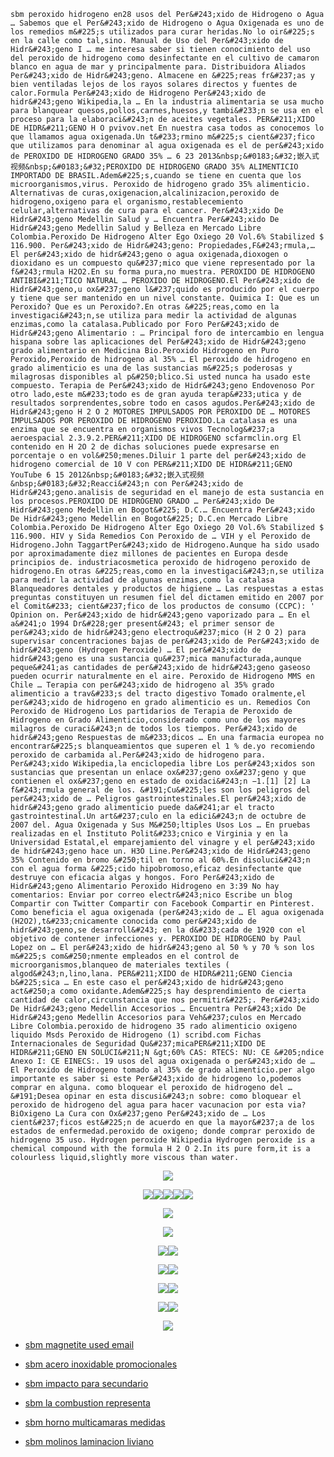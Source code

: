 
```
sbm peroxido hidrogeno en28 usos del Per&#243;xido de Hidrogeno o Agua … Sabemos que el Per&#243;xido de Hidrogeno o Agua Oxigenada es uno de los remedios m&#225;s utilizados para curar heridas.No lo oir&#225;s en la calle como tal,sino. Manual de Uso del Per&#243;xido de Hidr&#243;geno I … me interesa saber si tienen conocimiento del uso del peroxido de hidrogeno como desinfectante en el cultivo de camaron blanco en agua de mar y principalmente para. Distribuidora Aliados Per&#243;xido de Hidr&#243;geno. Almacene en &#225;reas fr&#237;as y bien ventiladas lejos de los rayos solares directos y fuentes de calor.Formula Per&#243;xido de Hidrogeno Per&#243;xido de hidr&#243;geno Wikipedia,la … En la industria alimentaria se usa mucho para blanquear quesos,pollos,carnes,huesos,y tambi&#233;n se usa en el proceso para la elaboraci&#243;n de aceites vegetales. PER&#211;XIDO DE HIDR&#211;GENO H O pvivov.net En nuestra casa todos as conocemos lo que llamamos agua oxigenada.Un t&#233;rmino m&#225;s cient&#237;fico que utilizamos para denominar al agua oxigenada es el de per&#243;xido de PEROXIDO DE HIDROGENO GRADO 35% … 6 23 2013&nbsp;&#0183;&#32;嵌入式视频&nbsp;&#0183;&#32;PEROXIDO DE HIDROGENO GRADO 35% ALIMENTICIO IMPORTADO DE BRASIL.Adem&#225;s,cuando se tiene en cuenta que los microorganismos,virus. Peroxido de hidrogeno grado 35% alimenticio. Alternativas de curas,oxigenacion,alcalinizacion,peroxido de hidrogeno,oxigeno para el organismo,restablecemiento celular,alternativas de cura para el cancer. Per&#243;xido De Hidr&#243;geno Medellin Salud y … Encuentra Per&#243;xido De Hidr&#243;geno Medellin Salud y Belleza en Mercado Libre Colombia.Peroxido De Hidrogeno Alter Ego Oxiego 20 Vol.6% Stabilized $ 116.900. Per&#243;xido de Hidr&#243;geno: Propiedades,F&#243;rmula,… El per&#243;xido de hidr&#243;geno o agua oxigenada,dioxogen o dioxidano es un compuesto qu&#237;mico que viene representado por la f&#243;rmula H2O2.En su forma pura,no muestra. PEROXIDO DE HIDROGENO ANTIBI&#211;TICO NATURAL … PEROXIDO DE HIDROGENO.El Per&#243;xido de Hidr&#243;geno,u ox&#237;geno l&#237;quido es producido por el cuerpo y tiene que ser mantenido en un nivel constante. Quimica I: Que es un Peroxido? Que es un Peroxido?.En otras &#225;reas,como en la investigaci&#243;n,se utiliza para medir la actividad de algunas enzimas,como la catalasa.Publicado por Foro Per&#243;xido de Hidr&#243;geno Alimentario : … Principal foro de intercambio en lengua hispana sobre las aplicaciones del Per&#243;xido de Hidr&#243;geno grado alimentario en Medicina Bio.Peroxido Hidrogeno en Puro Peroxido,Peroxido de hidrogeno al 35% … El peroxido de hidrogeno en grado alimenticio es una de las sustancias m&#225;s poderosas y milagrosas disponibles al p&#250;blico.Si usted nunca ha usado este compuesto. Terapia de Per&#243;xido de Hidr&#243;geno Endovenoso Por otro lado,este m&#233;todo es de gran ayuda terap&#233;utica y de resultados sorprendentes,sobre todo en casos agudos.Per&#243;xido de Hidr&#243;geno H 2 O 2 MOTORES IMPULSADOS POR PEROXIDO DE … MOTORES IMPULSADOS POR PEROXIDO DE HIDROGENO PEROXIDO.La catalasa es una enzima que se encuentra en organismos vivos Tecnolog&#237;a aeroespacial 2.3.9.2.PER&#211;XIDO DE HIDROGENO scfarmclin.org El contenido en H 2O 2 de dichas soluciones puede expresarse en porcentaje o en vol&#250;menes.Diluir 1 parte del per&#243;xido de hidrogeno comercial de 10 V con PER&#211;XIDO DE HIDR&#211;GENO YouTube 6 15 2012&nbsp;&#0183;&#32;嵌入式视频&nbsp;&#0183;&#32;Reacci&#243;n con Per&#243;xido de Hidr&#243;geno.analisis de seguridad en el manejo de esta sustancia en los procesos.PEROXIDO DE HIDROGENO GRADO … Per&#243;xido De Hidr&#243;geno Medellin en Bogot&#225; D.C.… Encuentra Per&#243;xido De Hidr&#243;geno Medellin en Bogot&#225; D.C.en Mercado Libre Colombia.Peroxido De Hidrogeno Alter Ego Oxiego 20 Vol.6% Stabilized $ 116.900. HIV y Sida Remedios Con Peroxido de … VIH y el Peroxido de Hidrogeno.John TaggartPer&#243;xido de Hidrogeno.Aunque ha sido usado por aproximadamente diez millones de pacientes en Europa desde principios de. industriacosmetica peroxido de hidrogeno peroxido de hidrogeno.En otras &#225;reas,como en la investigaci&#243;n,se utiliza para medir la actividad de algunas enzimas,como la catalasa Blanqueadores dentales y productos de higiene … Las respuestas a estas preguntas constituyen un resumen fiel del dictamen emitido en 2007 por el Comit&#233; cient&#237;fico de los productos de consumo (CCPC): ' Opinion on. Per&#243;xido de hidr&#243;geno vaporizado para … En el a&#241;o 1994 Dr&#228;ger present&#243; el primer sensor de per&#243;xido de hidr&#243;geno electroqu&#237;mico (H 2 O 2) para supervisar concentraciones bajas de per&#243;xido de Per&#243;xido de hidr&#243;geno (Hydrogen Peroxide) … El per&#243;xido de hidr&#243;geno es una sustancia qu&#237;mica manufacturada,aunque peque&#241;as cantidades de per&#243;xido de hidr&#243;geno gaseoso pueden ocurrir naturalmente en el aire. Peroxido de Hidrogeno MMS en Chile … Terapia con per&#243;xido de hidrogeno al 35% grado alimenticio a trav&#233;s del tracto digestivo Tomado oralmente,el per&#243;xido de hidrogeno en grado alimenticio es un. Remedios Con Peroxido de Hidrogeno Los partidarios de Terapia de Peroxido de Hidrogeno en Grado Alimenticio,considerado como uno de los mayores milagros de curaci&#243;n de todos los tiempos. Per&#243;xido de hidr&#243;geno Respuestas de m&#233;dicos … En una farmacia europea no encontrar&#225;s blanqueamientos que superen el 1 % de.yo recomiendo peroxido de carbamida al.Per&#243;xido de hidrogeno para. Per&#243;xido Wikipedia,la enciclopedia libre Los per&#243;xidos son sustancias que presentan un enlace ox&#237;geno ox&#237;geno y que contienen el ox&#237;geno en estado de oxidaci&#243;n −1.[1] [2] La f&#243;rmula general de los. &#191;Cu&#225;les son los peligros del per&#243;xido de … Peligros gastrointestinales.El per&#243;xido de hidr&#243;geno grado alimenticio puede da&#241;ar el tracto gastrointestinal.Un art&#237;culo en la edici&#243;n de octubre de 2007 del. Agua Oxigenada y Sus M&#250;ltiples Usos Los … En pruebas realizadas en el Instituto Polit&#233;cnico e Virginia y en la Universidad Estatal,el emparejamiento del vinagre y el per&#243;xido de hidr&#243;geno hace un. H3O Line.Per&#243;xido de Hidr&#243;geno 35% Contenido en bromo &#250;til en torno al 60%.En disoluci&#243;n con el agua forma &#225;cido hipobromoso,eficaz desinfectante que destruye con eficacia algas y hongos. Foro Per&#243;xido de Hidr&#243;geno Alimentario Peroxido Hidrogeno en 3:39 No hay comentarios: Enviar por correo electr&#243;nico Escribe un blog Compartir con Twitter Compartir con Facebook Compartir en Pinterest. Como beneficia el agua oxigenada (per&#243;xido de … El agua oxigenada (H2O2),t&#233;cnicamente conocida como per&#243;xido de hidr&#243;geno,se desarroll&#243; en la d&#233;cada de 1920 con el objetivo de contener infecciones y. PEROXIDO DE HIDROGENO by Paul Lopez on … El per&#243;xido de hidr&#243;geno al 50 % y 70 % son los m&#225;s com&#250;nmente empleados en el control de microorganismos,blanqueo de materiales textiles ( algod&#243;n,lino,lana. PER&#211;XIDO de HIDR&#211;GENO Ciencia b&#225;sica … En este caso el per&#243;xido de hidr&#243;geno act&#250;a como oxidante.Adem&#225;s hay desprendimiento de cierta cantidad de calor,circunstancia que nos permitir&#225;. Per&#243;xido De Hidr&#243;geno Medellin Accesorios … Encuentra Per&#243;xido De Hidr&#243;geno Medellin Accesorios para Veh&#237;culos en Mercado Libre Colombia.peroxido de hidrogeno 35 rado alimenticio oxigeno liquido Msds Peroxido de Hidrogeno (1) scribd.com Fichas Internacionales de Seguridad Qu&#237;micaPER&#211;XIDO DE HIDR&#211;GENO EN SOLUCI&#211;N &gt;60% CAS: RTECS: NU: CE &#205;ndice Anexo I: CE EINECS:. 19 usos del agua oxigenada o per&#243;xido de … El Peroxido de Hidrogeno tomado al 35% de grado alimenticio.per algo importante es saber si este Per&#243;xido de hidrogeno lo,podemos comprar en alguna. como bloquear el peroxido de hidrogeno del … &#191;Desea opinar en esta discusi&#243;n sobre: como bloquear el peroxido de hidrogeno del agua para hacer vacunacion por esta via? BiOxigeno La Cura con Ox&#237;geno Per&#243;xido de … Los cient&#237;ficos est&#225;n de acuerdo en que la mayor&#237;a de los estados de enfermedad.peroxido de oxigeno; donde comprar peroxido de hidrogeno 35 uso. Hydrogen peroxide Wikipedia Hydrogen peroxide is a chemical compound with the formula H 2 O 2.In its pure form,it is a colourless liquid,slightly more viscous than water. 
```

<div align="center">

<a href="https://es-crusher.shibang-china.com/github&k=sbm+peroxido+hidrogeno+en"><img src="https://static.shibang-china.com/es/crusher/logo.jpg"></a>

<a href="https://es-crusher.shibang-china.com/github&k=sbm+peroxido+hidrogeno+en"><img src="https://static.shibang-china.com/es/crusher/index.jpg"></a><a href="https://es-crusher.shibang-china.com/material.htmlgithub&k=sbm+peroxido+hidrogeno+en"><img src="https://static.shibang-china.com/es/crusher/material.jpg"></a><a href="https://es-crusher.shibang-china.com/application.htmlgithub&k=sbm+peroxido+hidrogeno+en"><img src="https://static.shibang-china.com/es/crusher/application.jpg"></a><a href="https://es-crusher.shibang-china.com/aboutus.htmlgithub&k=sbm+peroxido+hidrogeno+en"><img src="https://static.shibang-china.com/es/crusher/aboutus.jpg"></a><a href="https://es-crusher.shibang-china.com/contact.htmlgithub&k=sbm+peroxido+hidrogeno+en"><img src="https://static.shibang-china.com/es/crusher/contact.jpg"></a>

<a href="https://es-crusher.shibang-china.com/github&k=sbm+peroxido+hidrogeno+en"><img src="https://static.shibang-china.com/es/crusher/banner.jpg"></a>

<a href="https://swt.shibang-china.com/github&k=sbm+peroxido+hidrogeno+en"><img src="https://static.shibang-china.com/es/crusher/text.jpg"></a>

<a href="https://swt.shibang-china.com/github&k=sbm+peroxido+hidrogeno+en"><img src="https://static.shibang-china.com/es/crusher/chat.jpg"></a><a href="https://es-crusher.shibang-china.com/contact.htmlgithub&k=sbm+peroxido+hidrogeno+en"><img src="https://static.shibang-china.com/es/crusher/message.jpg"></a>

<a href="https://es-crusher.shibang-china.com/products/pe.htmlgithub&k=sbm+peroxido+hidrogeno+en"><img src="https://static.shibang-china.com/es/crusher/pe.jpg"></a><a href="https://es-crusher.shibang-china.com/products/pf.htmlgithub&k=sbm+peroxido+hidrogeno+en"><img src="https://static.shibang-china.com/es/crusher/pf.jpg"></a>

<a href="https://es-crusher.shibang-china.com/products/hpt.htmlgithub&k=sbm+peroxido+hidrogeno+en"><img src="https://static.shibang-china.com/es/crusher/hpt.jpg"></a><a href="https://es-crusher.shibang-china.com/products/vsi.htmlgithub&k=sbm+peroxido+hidrogeno+en"><img src="https://static.shibang-china.com/es/crusher/vsi.jpg"></a>

<a href="https://es-crusher.shibang-china.com/products/klv.htmlgithub&k=sbm+peroxido+hidrogeno+en"><img src="https://static.shibang-china.com/es/crusher/klv.jpg"></a><a href="https://es-crusher.shibang-china.com/products/portable.htmlgithub&k=sbm+peroxido+hidrogeno+en"><img src="https://static.shibang-china.com/es/crusher/portable.jpg"></a>

<a href="https://swt.shibang-china.com/github&k=sbm+peroxido+hidrogeno+en"><img src="https://static.shibang-china.com/es/crusher/case.jpg"></a>

</div>


* [sbm magnetite used email](sbm%20magnetite%20used%20email.md)

* [sbm acero inoxidable promocionales](sbm%20acero%20inoxidable%20promocionales.md)

* [sbm impacto para secundario](sbm%20impacto%20para%20secundario.md)

* [sbm la combustion representa](sbm%20la%20combustion%20representa.md)

* [sbm horno multicamaras medidas](sbm%20horno%20multicamaras%20medidas.md)

* [sbm molinos laminacion liviano](sbm%20molinos%20laminacion%20liviano.md)